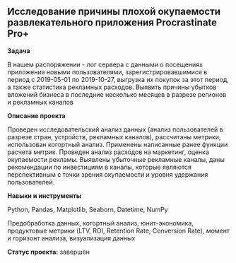 ## Исследование причины плохой окупаемости развлекательного приложения Procrastinate Pro+


**Задача**   


В нашем распоряжении - лог сервера с данными о посещениях приложения новыми пользователями, зарегистрировавшимися в период с 2019-05-01 по 2019-10-27, выгрузка их покупок за этот период, а также статистика рекламных расходов. 
 Выявить причины убытков вложений бизнеса в последние несколько месяцев в разрезе регионов и рекламных каналов


**Описание проекта**


Проведен исследовательский анализ данных (анализ пользователей в разрезе стран, устройств, рекламных каналов), рассчитаны метрики, использован когортный анализ. Применены написанные ранее функции расчета метрик. Проведен анализ расходов на маркетинг, оценка окупаемости рекламы.
Выявлены убыточные рекламные каналы, даны рекомендации по  инвестициям в каналы, которые являются перспективным с точки зрения окупаемости и уровня удержания пользователей.


**Навыки и инструменты**  


Python, Pandas, Matplotlib, Seaborn, Datetime, NumPy


Предобработка данных, когортный анализ, юнит-экономика, продуктовые метрики (LTV, ROI, Retention Rate, Conversion Rate), момент и горизонт анализа, визуализация данных


**Статус проекта:** завершен
